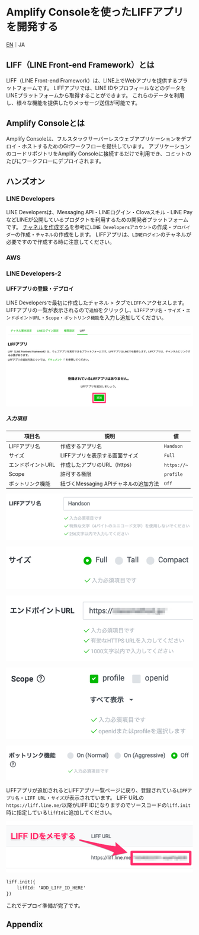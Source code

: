 # Amplify Consoleを使ったLIFFアプリを開発する

[EN](./README.md)｜JA

## LIFF（LINE Front-end Framework）とは
LIFF（LINE Front-end Framework）は、LINE上でWebアプリを提供するプラットフォームです。
LIFFアプリでは、LINE IDやプロフィールなどのデータをLINEプラットフォームから取得することができます。
これらのデータを利用し、様々な機能を提供したりメッセージ送信が可能です。

## Amplify Consoleとは
Amplify Consoleは、フルスタックサーバーレスウェブアプリケーションをデプロイ・ホストするためのGitワークフローを提供しています。
アプリケーションのコードリポジトリをAmplify Consoleに接続するだけで利用でき、コミットのたびにワークフローにデプロイされます。

## ハンズオン

### LINE Developers
LINE Developersは、Messaging API・LINEログイン・Clovaスキル・LINE PayなどLINEが公開しているプロダクトを利用するための開発者プラットフォームです。
[チャネルを作成する](https://developers.line.biz/ja/docs/liff/getting-started/)を参考に`LINE Developersアカウント`の作成・`プロバイダー`の作成・`チャネル`の作成をします。
LIFFアプリは、`LINEログイン`のチャネルが必要ですので作成する時に注意してください。

### AWS

### LINE Developers-2

#### LIFFアプリの登録・デプロイ
LINE Developersで最初に作成したチャネル > タブで`LIFF`へアクセスします。
LIFFアプリの一覧が表示されるので`追加`をクリックし、`LIFFアプリ名`・`サイズ`・`エンドポイントURL`・`Scope`・`ボットリンク機能`を入力し追加してください。

![line-developers2-1](./images/line-developers2-1.png)

##### 入力項目
項目名|説明|値
---|---|---
LIFFアプリ名|作成するアプリ名|`Handson`
サイズ|LIFFアプリを表示する画面サイズ|`Full`
エンドポイントURL|作成したアプリのURL（https）|`https://~`
Scope|許可する権限|`profile`
ボットリンク機能|紐づくMessaging APIチャネルの追加方法|`Off`

![line-developers2-2](./images/line-developers2-2.png)

![line-developers2-3](./images/line-developers2-3.png)

![line-developers2-4](./images/line-developers2-4.png)

![line-developers2-5](images/line-developers2-5.png)

![line-developers2-6](images/line-developers2-6.png)

LIFFアプリが追加されるとLIFFアプリ一覧ページに戻り、登録されている`LIFFアプリ名`・`LIFF URL`・`サイズ`が表示されています。
LIFF URLの`https://liff.line.me/`以降がLIFF IDになりますのでソースコードの`liff.init`時に指定している`liffId`に追加してください。

![line-developers2-7](images/line-developers2-7.png)

```
liff.init({
    liffId: 'ADD_LIFF_ID_HERE'
})
```

これでデプロイ準備が完了です。

## Appendix